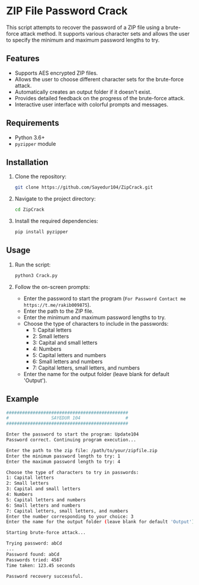 # ZIP File Password Crack

This script attempts to recover the password of a ZIP file using a brute-force attack method. It supports various character sets and allows the user to specify the minimum and maximum password lengths to try.

## Features

- Supports AES encrypted ZIP files.
- Allows the user to choose different character sets for the brute-force attack.
- Automatically creates an output folder if it doesn't exist.
- Provides detailed feedback on the progress of the brute-force attack.
- Interactive user interface with colorful prompts and messages.

## Requirements

- Python 3.6+
- `pyzipper` module

## Installation

1. Clone the repository:
    ```bash
    git clone https://github.com/Sayedur104/ZipCrack.git
    ```
2. Navigate to the project directory:
    ```bash
    cd ZipCrack
    ```
3. Install the required dependencies:
    ```bash
    pip install pyzipper
    ```

## Usage

1. Run the script:
    ```bash
    python3 Crack.py
    ```

2. Follow the on-screen prompts:
    - Enter the password to start the program (`For Password Contact me https://t.me/rakib009875`).
    - Enter the path to the ZIP file.
    - Enter the minimum and maximum password lengths to try.
    - Choose the type of characters to include in the passwords:
        - 1: Capital letters
        - 2: Small letters
        - 3: Capital and small letters
        - 4: Numbers
        - 5: Capital letters and numbers
        - 6: Small letters and numbers
        - 7: Capital letters, small letters, and numbers
    - Enter the name for the output folder (leave blank for default 'Output').

## Example

```bash
##############################################
#                SAYEDUR 104                 #
##############################################

Enter the password to start the program: Update104
Password correct. Continuing program execution...

Enter the path to the zip file: /path/to/your/zipfile.zip
Enter the minimum password length to try: 1
Enter the maximum password length to try: 4

Choose the type of characters to try in passwords:
1: Capital letters
2: Small letters
3: Capital and small letters
4: Numbers
5: Capital letters and numbers
6: Small letters and numbers
7: Capital letters, small letters, and numbers
Enter the number corresponding to your choice: 3
Enter the name for the output folder (leave blank for default 'Output'): MyOutput

Starting brute-force attack...

Trying password: abCd
...
Password found: abCd
Passwords tried: 4567
Time taken: 123.45 seconds

Password recovery successful.
